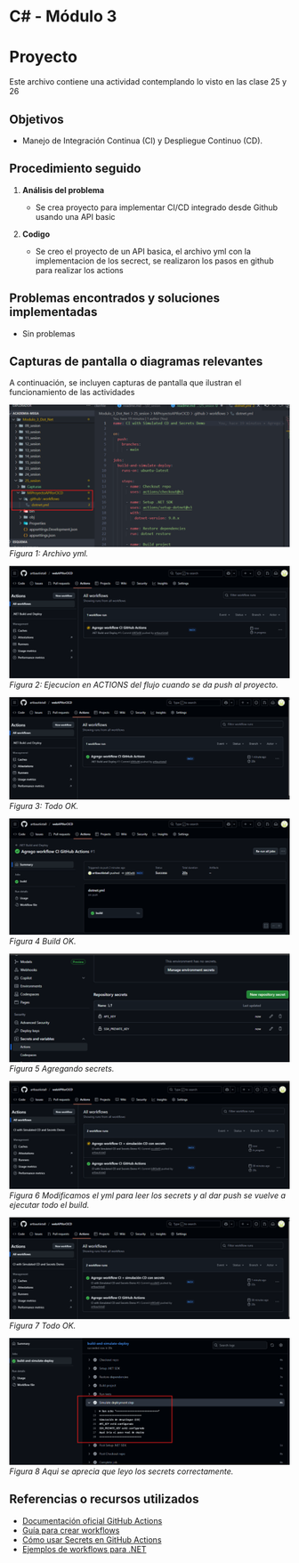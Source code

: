 # C# - Módulo 3

# Proyecto 

Este archivo contiene una actividad contemplando lo visto en las clase 25 y 26

## Objetivos 

- Manejo de Integración Continua (CI) y Despliegue Continuo (CD).

## Procedimiento seguido

1. **Análisis del problema**  
   - Se crea proyecto para implementar CI/CD integrado desde Github usando una API basic

2. **Codigo**  
   - Se creo el proyecto de un API basica, el archivo yml con la implementacion de los secrect, se realizaron los pasos en github para realizar los actions
## Problemas encontrados y soluciones implementadas

- Sin problemas

## Capturas de pantalla o diagramas relevantes

A continuación, se incluyen capturas de pantalla que ilustran el funcionamiento de las actividades

![Salida de pruebas](Capturas/img8.png)  
*Figura 1: Archivo yml.*

![Salida de pruebas](Capturas/img.png)  
*Figura 2: Ejecucion en ACTIONS del flujo cuando se da push al proyecto.*

![Salida de pruebas](Capturas/img2.png)  
*Figura 3: Todo OK.*

![Salida de pruebas](Capturas/img3.png)  
*Figura 4 Build OK.*

![Salida de pruebas](Capturas/img4.png)  
*Figura 5 Agregando secrets.*

![Salida de pruebas](Capturas/img5.png)  
*Figura 6 Modificamos el yml para leer los secrets y al dar push se vuelve a ejecutar todo el build.*

![Salida de pruebas](Capturas/img6.png)  
*Figura 7 Todo OK.*

![Salida de pruebas](Capturas/img7.png)  
*Figura 8 Aqui se aprecia que leyo los secrets correctamente.*


## Referencias o recursos utilizados

- [Documentación oficial GitHub Actions](https://docs.github.com/en/actions)
- [Guía para crear workflows](https://docs.github.com/en/actions/using-workflows)
- [Cómo usar Secrets en GitHub Actions](https://docs.github.com/en/actions/security-guides/encrypted-secrets)
- [Ejemplos de workflows para .NET](https://github.com/actions/setup-dotnet)

